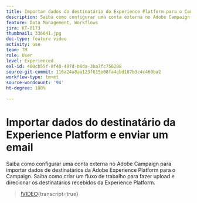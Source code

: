 ```yaml
---
title: Importar dados do destinatário do Experience Platform para o Campaign
description: Saiba como configurar uma conta externa no Adobe Campaign para importar dados de destinatários da Adobe Experience Platform para o Campaign. Saiba como criar um fluxo de trabalho para fazer upload e direcionar os destinatários recebidos da Experience Platform.
feature: Data Management, Workflows
jira: KT-8173
thumbnail: 336641.jpg
doc-type: feature video
activity: use
team: TM
role: User
level: Experienced
exl-id: 400cb55f-8f40-497d-b8da-3ba7fc750208
source-git-commit: 116a24a8aa123f615e08fa4ebd187b3c4c460ba2
workflow-type: tm+mt
source-wordcount: '94'
ht-degree: 100%

---
```


# Importar dados do destinatário da Experience Platform e enviar um email

Saiba como configurar uma conta externa no Adobe Campaign para importar dados de destinatários da Adobe Experience Platform para o Campaign. Saiba como criar um fluxo de trabalho para fazer upload e direcionar os destinatários recebidos da Experience Platform.

>[!VIDEO](https://video.tv.adobe.com/v/336641?quality=12&learn=on){transcript=true}
